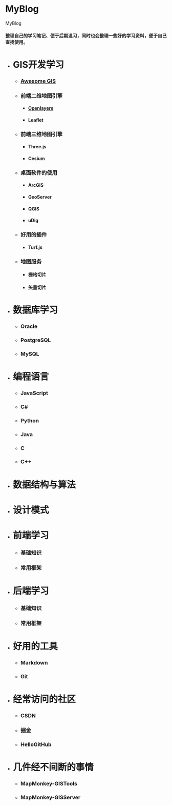 # MyBlog
MyBlog

#### 整理自己的学习笔记、便于后期温习，同时也会整理一些好的学习资料，便于自己查找使用。

- # GIS开发学习
    - ###  [Awesome GIS](https://github.com/sshuair/awesome-gis#geographic-information-system-software)
    - ### 前端二维地图引擎
        - #### [Openlayers](https://github.com/lihaogis/MyBlog/tree/main/studyNote/Openlayers/openlayersnotes)
        - #### Leaflet
    - ### 前端三维地图引擎
        - #### Three.js
        - #### Cesium
    - ### 桌面软件的使用
        - #### ArcGIS
        - #### GeoServer
        - #### QGIS
        - #### uDig
    - ### 好用的插件
        - #### Turf.js
    - ### 地图服务
        - #### 栅格切片
        - #### 矢量切片
        
- # 数据库学习
    - ### Oracle
    - ### PostgreSQL
    - ### MySQL

- # 编程语言
    - ### JavaScript
    - ### C#
    - ### Python
    - ### Java
    - ### C
    - ### C++ 

- # 数据结构与算法


- # 设计模式


- # 前端学习
    - ### 基础知识
    - ### 常用框架


- # 后端学习
    - ### 基础知识
    - ### 常用框架

- # 好用的工具
    - ### Markdown
    - ### Git

- # 经常访问的社区
    - ### CSDN
    - ### 掘金
    - ### HelloGitHub

- # 几件经不间断的事情
    - ### MapMonkey-GISTools
    - ### MapMonkey-GISServer


